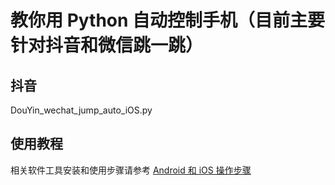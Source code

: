 # 教你用 Python 自动控制手机（目前主要针对抖音和微信跳一跳）

## 抖音
DouYin_wechat_jump_auto_iOS.py


## 使用教程

相关软件工具安装和使用步骤请参考 [Android 和 iOS 操作步骤](https://github.com/wangshub/wechat_jump_game/wiki/Android-%E5%92%8C-iOS-%E6%93%8D%E4%BD%9C%E6%AD%A5%E9%AA%A4)



